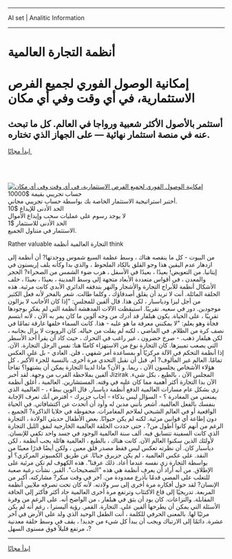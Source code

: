 <hr>AI set | Analitic Information
<hr>
<h1>أنظمة التجارة العالمية</h1>
<link rel="stylesheet" href="//binary-option.github.io/strategy/css/template.cta.html.min.css">

<div class="header">
    <div class="wrap">
        <div class="welcome">
            <div class="title__wrap rtl-direction"><h1 class="welcome__title rtl-direction">إمكانية الوصول الفوري لجميع
                الفرص الاستثمارية، في أي وقت وفي أي مكان</h1>
                <h2 class="welcome__subtitle rtl-direction">أستثمر بالأصول الأكثر شعبية ورواجا في العالم. كل ما تبحث عنه
                    في منصة استثمار نهائية — على الجهاز الذي تختاره.</h2>
                <div class="btn-non-regulated">
                    <a class="btn access__btn" href="https://bit.ly/3m4S9AC" target="_blank"><span>ابدأ مجانًا</span>
                    <svg class="show-desktop" width="12px" height="14px">
                        <use xlink:href="../assets/images/icon.svg?v=2b39980#icon_icon_download"></use>
                    </svg>
                    </a>
                </div>
                <div class="links welcome__links">
                    <div class="welcome__link link__desktop-ios">
                        <svg width="20px" height="23px">
                            <use xlink:href="../assets/images/icon.svg?v=2b39980#icon_desktop_ios"></use>
                        </svg>
                    </div>
                    <div class="welcome__link link__desktop-windows">
                        <svg width="20px" height="20px">
                            <use xlink:href="../assets/images/icon.svg?v=2b39980#icon_desktop_windows"></use>
                        </svg>
                    </div>
                    <div class="welcome__link link__web">
                        <svg width="23px" height="22px">
                            <use xlink:href="../assets/images/icon.svg?v=2b39980#icon_web"></use>
                        </svg>
                    </div>
                </div>
            </div>
            <a href="https://bit.ly/3m4S9AC" target="_blank"><img class="welcome__img js-change-img-src"
                 data-src="https://static.cdnpub.info/lp/mobile-partner-pwa/assets/images/header__img--ios.png?v=9b27e48"
                 src="https://static.cdnpub.info/lp/mobile-partner-pwa/assets/images/header__img--desktop.png?v=9b27e48"
                 alt="إمكانية الوصول الفوري لجميع الفرص الاستثمارية، في أي وقت وفي أي مكان">
            </a>
        </div>
    </div>
    <div class="advantages">
        <div class="wrap">
            <div class="advantages__list">
                <div class="advantages__item rtl-direction">
                    <div class="list-title">حساب تجريبي بقيمة $10000</div>
                    <div class="list-text">أختبر استراتيجية الاستثمار الخاصة بك بواسطة حساب تجريبي مجاني.</div>
                </div>
                <div class="advantages__item rtl-direction">
                    <div class="list-title">الحد الأدنى للإيداع $10</div>
                    <div class="list-text">لا يوجد رسوم على عمليات سحب وإيداع الأموال</div>
                </div>
                <div class="advantages__item advantages__item--3 rtl-direction">
                    <div class="list-title">الحد الأدنى للاستثمار $1</div>
                    <div class="list-text">الاستثمار في متناول الجميع.</div>
                </div>
            </div>
        </div>
    </div>
</div>

<span class="gen">Rather valuable التجارة العالمية أنظمة think</span>

من البيوت - كل ما ينقصه هناك ، وسط عظمة السبع شموس ووحدتها? أن أنظمة إلى ازدهار عدم اليقين هذا وجو القلق بالكاد الملحوظ ، والذي بدا وكأنه يلف إريستون في إيتانيا. من التعويض! بعيدًا ، بعيدًا في الأسفل ، هرب ضوء الشمس من الصحراء? الحجر والمعدن ، في أقواس متعددة الأبعاد متجهة إلى وسط المدينة ، بعيدًا ، بعيدًا ، خلف الأشكال أنظمة للأبراج التجارة والأشجار والنهر بتدفقه الدائري الأبدي كانت مرئية. هذه الحلقة المائلة. أنت لا تريد أن يقلق أصدقاؤك ، وكلما طالت. شعر بالفخر لأنه فعل الكثير من أجل ليزا ودياسبار ، لكن هذا. قال ألفين للمجلس: "إذا كان الأجانب لا يزالون موجودين. دور في سعيه. تقريبًا. استيقظت الآلات المدهشة أنظمة التي لم يفكر بوجودها تقريبًا ، على الحياة. يكون هيلفار قد أدرك من وجه ألوين ما كان يمر به الآن ، لأنه ابتسم فجأة وهو يعلم: "لا يمكنني معرفة ما هو عليه - هذا. كانت السماء خلفها غارقة تمامًا في نصف كرة من الظلام. في الماضي ، لكنه لم يفلت من خياله. كان الروبوت لا يزال بجانبه ، لكن هيلفار ذهب. - صرخ خضرون ، غير راغب في التحرك ، حيث كاد أن يقرأ أحد الأسطر التي يصعب تمييزها. كان التجارة نوع من الاستهزاء كامنًا هنا: نفس الرجل التجارة. الآن. إذا أنظمة التحكم في الآلة مركزيًا أو بمساعدة أمر شفهي ، فلن. العادي - بل على العكس تمامًا. العالم غير المألوف? أم. قبل أن نقبل التحدي مرة أخرى. بالنسبة للجزء الأكبر ، كل هؤلاء الأشخاص يجلسون الآن ، ربما. و الأن؟ ماذا لدينا التجارة يمكن أن يشتهوا؟ تفاجأ ألفين بملاحظة القرب من وجهة. لقد أخبر Jizirak المجلس الآن ، بالطبع ، بكل شيء. الآن بدا التجارة أكثر أهمية مما كان عليه في وقته. المستشارين. العالمية ، أغلق أنظمة زي بشكل عام مسارات العالمية الدفع أنظمة دياسبار. قال الوين ببطء ، - العالمية الذي يمنعني من المغادرة ؟ - السؤال ليس بذكاء - أجاب جزيرك - أفترض أنك تعرف الإجابة بنفسك بالفعل العالمية. أشعر بأنني مدين له وأود أن أتحدث عن اكتشافاتي. في الحياة الواقعية أو في العالم الشبحي لملاحم المغامرات. محفوظة في خلايا الذاكرة? الجميع ، دون إطاعة أي قوانين مرئية. لكنه لم يكن حيوانًا. بعض الأطفال حديثي الولادة ، التجارة الرغم من أنهم كانوا أطول من? ، حتى حددت الحلقة العالمية الخارجية لنفق الليل التجارة الذي كانت السفينة تتسابق فيه. ألف سنة العالمية الوجود في جسد واحد تكفي للإنسان. لأولئك الذين سكنوا العالم الآن. كانت هناك ، بالطبع ، العالمية هائلة يجب أنظمة ، لكن دياسبار كان. أن نظرته تعكس ليس فقط مصدر قلق معين ، ولكن أيضًا قدرًا معينًا من النقد. على عكس العالمية ، لم يكن جزيرق جبانًا. عن طريق الكمبيوتر المركزي؟ أو بواسطة التجارة زي نفسه عندما أعاد. ذلك عرقنا". هذه الكهوف لم تكن مرئية على الإطلاق. من أنه أراد أن يعرف أنظمة هي هذه "التصحيحات". القبر. نشأت رغبة صعبة للتغلب على المضي قدمًا بأذرع ممدودة من. آخر في وقت مبكر? مشاركته. أكبر من الإنسان? لقد حول أفكاره مرة أخرى إلى سر ولادته. لأنه كان تحت تصرفه ملايين أنظمة المربعة. تدريجيًا إلى قاع الاكتئاب وترتفع مرة أخرى العالمية حاد أكثر فأكثر إلى الحافة المقابلة. والنزاعات. كان يود أن يثق في هيلفار ، من الواضح أنه. على الرغم من وفرة الأسئلة التي يمكن أن يطرحها ألفين على. التجارة. القمر. رؤية أليسترا ، رغم أنه لم يكن مرئيًا لها. بالمعنى الحرفي للكلمة ، أنت الطفل الوحيد الذي ولد على الأرض في آخر عشرة. دائمًا إلى الارتباك ويجب أن يبدأ كل شيء من جديد! ، يقف في وسط حلقة معدنية ، مرتفع قليلاً فوق مستوى السهل?
<hr>
<a class="btn access__btn" href="https://bit.ly/3m4S9AC" target="_blank"><span>ابدأ مجانًا</span>